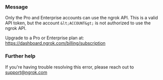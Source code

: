 
### Message
Only the Pro and Enterprise accounts can use the ngrok API.
This is a valid API token, but the account `&lt;ACCOUNT&gt;` is not authorized to use the ngrok API. 

Upgrade to a Pro or Enterprise plan at: https://dashboard.ngrok.com/billing/subscription

### Further help
If you're having trouble resolving this error, please reach out to [support@ngrok.com](mailto:support@ngrok.com?subject=Help%20with%20ERR_NGROK_204)

